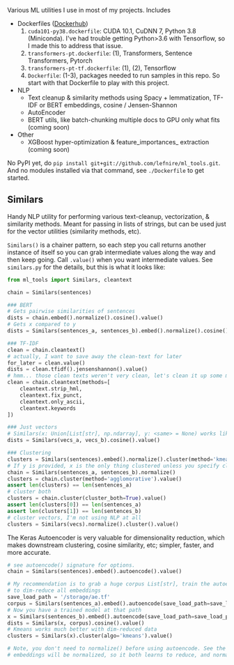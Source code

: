 Various ML utilities I use in most of my projects. Includes

* Dockerfiles ([Dockerhub](https://github.com/lefnire/ml-tools/tags))
  1. `cuda101-py38.dockerfile`: CUDA 10.1, CuDNN 7, Python 3.8 (Miniconda). I've had trouble getting Python>3.6 with Tensorflow, so I made this to address that issue.
  1. `transformers-pt.dockerfile`: (1), Transformers, Sentence Transformers, Pytorch
  1. `transformers-pt-tf.dockerfile`: (1), (2), Tensorflow
  1. `Dockerfile`: (1-3), packages needed to run samples in this repo. So start with that Dockerfile to play with this project. 
* NLP
  * Text cleanup & similarity methods using Spacy + lemmatization, TF-IDF or BERT embeddings, cosine / Jensen-Shannon 
  * AutoEncoder
  * BERT utils, like batch-chunking multiple docs to GPU only what fits (coming soon)
* Other
  * XGBoost hyper-optimization & feature_importances_ extraction (coming soon)
  
No PyPI yet, do `pip install git+git://github.com/lefnire/ml_tools.git`. And no modules installed via that command, see `./Dockerfile` to get started.


## Similars
Handy NLP utility for performing various text-cleanup, vectorization, & similarity methods. Meant for passing in lists of strings, but can be used just for the vector utilities (similarity methods, etc). 

`Similars()` is a chainer pattern, so each step you call returns another instance of itself so you can grab intermediate values along the way and then keep going. Call `.value()` when you want intermediate values. See `similars.py` for the details, but this is what it looks like:

```python
from ml_tools import Similars, cleantext

chain = Similars(sentences)

### BERT
# Gets pairwise similarities of sentences
dists = chain.embed().normalize().cosine().value()
# Gets x compared to y
dists = Similars(sentences_a, sentences_b).embed().normalize().cosine().value()

### TF-IDF
clean = chain.cleantext()
# actually, I want to save away the clean-text for later
for_later = clean.value()
dists = clean.tfidf().jensenshannon().value()
# hmm... those clean texts weren't very clean, let's clean it up some more
clean = chain.cleantext(methods=[
    cleantext.strip_hml, 
    cleantext.fix_punct, 
    cleantext.only_ascii,
    cleantext.keywords
])

### Just vectors
# Similars(x: Union[List[str], np.ndarray], y: <same> = None) works like this. If y passed in, you operate on x vs y (eg, x cosine-sim to y); if not passed in, operate pairwise on x. x,y can be lists of texts, or vectors. So you can start the process at any point
dists = Similars(vecs_a, vecs_b).cosine().value()

### Clustering
clusters = Similars(sentences).embed().normalize().cluster(method='kmeans').value()
# If y is provided, x is the only thing clustered unless you specify cluster_both
chain = Similars(sentences_a, sentences_b).normalize()
clusters = chain.cluster(method='agglomorative').value()
assert len(clusters) == len(sentences_a)
# cluster both
clusters = chain.cluster(cluster_both=True).value()
assert len(clusters[0]) == len(sentences_a)
assert len(clusters[1]) == len(sentences_b)
# cluster vectors, I'm not using NLP at all
clusters = Similars(vecs).normalize().cluster().value()
```

The Keras Autoencoder is very valuable for dimensionality reduction, which makes downstream clustering, cosine similarity, etc; simpler, faster, and more accurate.

```python
# see autoencode() signature for options.
chain = Similars(sentences).embed().autoencode().value()

# My recommendation is to grab a huge corpus List[str], train the autoencoder once, then use that in teh future to 
# to dim-reduce all embeddings 
save_load_path = '/storage/ae.tf'
corpus = Similars(sentences_a).embed().autoencode(save_load_path=save_load_path)
# Now you have a trained model at that path
x = Similars(sentences_b).embed().autoencode(save_load_path=save_load_path).value()
dists = Similars(x, corpus).cosine().value()
# Kmeans works much better with dim-reduced data
clusters = Similars(x).cluster(algo='kmeans').value()

# Note, you don't need to normalize() before using autoencode. See the function's signature (eg batch_norm). The 
# embeddings will be normalized, so it both learns to reduce, and normalize (helping downstream tasks) 
```
